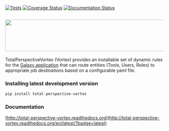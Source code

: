 [![Tests](https://github.com/galaxyproject/total-perspective-vortex/actions/workflows/tests.yaml/badge.svg)](https://github.com/galaxyproject/total-perspective-vortex/actions/workflows/tests.yaml)
[![Coverage Status](https://coveralls.io/repos/github/galaxyproject/total-perspective-vortex/badge.svg?branch=main)](https://coveralls.io/github/galaxyproject/total-perspective-vortex?branch=main)
[![Documentation Status](https://readthedocs.org/projects/total-perspective-vortex/badge/?version=latest)](http://total-perspective-vortex.readthedocs.org/en/latest/?badge=latest)

## <img src="https://raw.githubusercontent.com/galaxyproject/total-perspective-vortex/main/docs/images/vortex-logo-wide.png" width="800" height="100">

TotalPerspectiveVortex (Vortex) provides an installable set of dynamic rules for the
[Galaxy application](https://galaxyproject.org/) that can route entities (Tools, Users, Roles) to appropriate
job destinations based on a configurable yaml file.

### Installing latest development version

```python
pip install total-perspective-vortex
```

### Documentation

[http://total-perspective-vortex.readthedocs.org](http://total-perspective-vortex.readthedocs.org/en/latest/?badge=latest)
